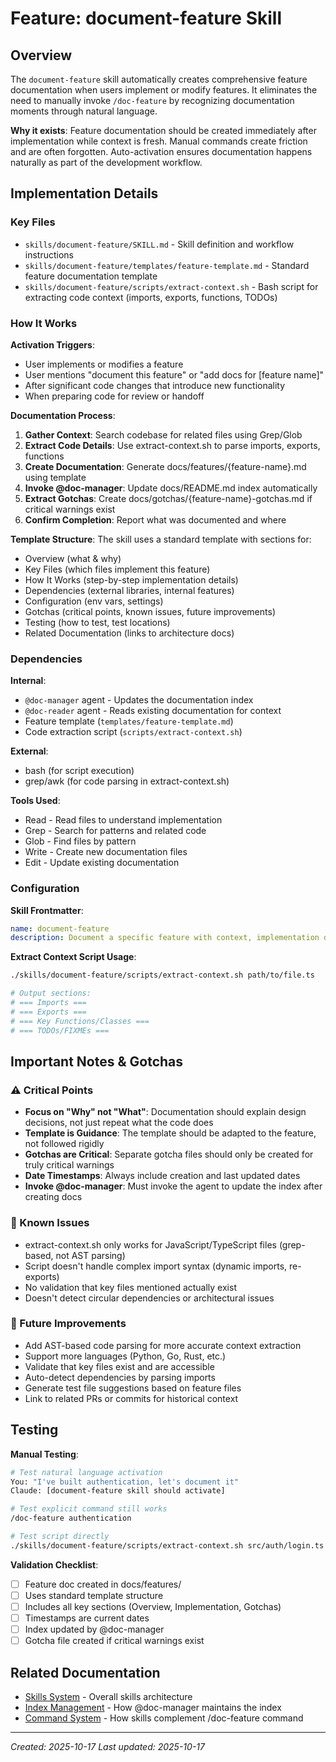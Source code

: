 # Feature: document-feature Skill

## Overview

The `document-feature` skill automatically creates comprehensive feature documentation when users implement or modify features. It eliminates the need to manually invoke `/doc-feature` by recognizing documentation moments through natural language.

**Why it exists**: Feature documentation should be created immediately after implementation while context is fresh. Manual commands create friction and are often forgotten. Auto-activation ensures documentation happens naturally as part of the development workflow.

## Implementation Details

### Key Files

- `skills/document-feature/SKILL.md` - Skill definition and workflow instructions
- `skills/document-feature/templates/feature-template.md` - Standard feature documentation template
- `skills/document-feature/scripts/extract-context.sh` - Bash script for extracting code context (imports, exports, functions, TODOs)

### How It Works

**Activation Triggers**:
- User implements or modifies a feature
- User mentions "document this feature" or "add docs for [feature name]"
- After significant code changes that introduce new functionality
- When preparing code for review or handoff

**Documentation Process**:
1. **Gather Context**: Search codebase for related files using Grep/Glob
2. **Extract Code Details**: Use extract-context.sh to parse imports, exports, functions
3. **Create Documentation**: Generate docs/features/{feature-name}.md using template
4. **Invoke @doc-manager**: Update docs/README.md index automatically
5. **Extract Gotchas**: Create docs/gotchas/{feature-name}-gotchas.md if critical warnings exist
6. **Confirm Completion**: Report what was documented and where

**Template Structure**:
The skill uses a standard template with sections for:
- Overview (what & why)
- Key Files (which files implement this feature)
- How It Works (step-by-step implementation details)
- Dependencies (external libraries, internal features)
- Configuration (env vars, settings)
- Gotchas (critical points, known issues, future improvements)
- Testing (how to test, test locations)
- Related Documentation (links to architecture docs)

### Dependencies

**Internal**:
- `@doc-manager` agent - Updates the documentation index
- `@doc-reader` agent - Reads existing documentation for context
- Feature template (`templates/feature-template.md`)
- Code extraction script (`scripts/extract-context.sh`)

**External**:
- bash (for script execution)
- grep/awk (for code parsing in extract-context.sh)

**Tools Used**:
- Read - Read files to understand implementation
- Grep - Search for patterns and related code
- Glob - Find files by pattern
- Write - Create new documentation files
- Edit - Update existing documentation

### Configuration

**Skill Frontmatter**:
```yaml
name: document-feature
description: Document a specific feature with context, implementation details, and gotchas. Use when the user implements or modifies a feature, or mentions "document this feature" or "add docs for [feature name]".
```

**Extract Context Script Usage**:
```bash
./skills/document-feature/scripts/extract-context.sh path/to/file.ts

# Output sections:
# === Imports ===
# === Exports ===
# === Key Functions/Classes ===
# === TODOs/FIXMEs ===
```

## Important Notes & Gotchas

### ⚠️ Critical Points

- **Focus on "Why" not "What"**: Documentation should explain design decisions, not just repeat what the code does
- **Template is Guidance**: The template should be adapted to the feature, not followed rigidly
- **Gotchas are Critical**: Separate gotcha files should only be created for truly critical warnings
- **Date Timestamps**: Always include creation and last updated dates
- **Invoke @doc-manager**: Must invoke the agent to update the index after creating docs

### 🐛 Known Issues

- extract-context.sh only works for JavaScript/TypeScript files (grep-based, not AST parsing)
- Script doesn't handle complex import syntax (dynamic imports, re-exports)
- No validation that key files mentioned actually exist
- Doesn't detect circular dependencies or architectural issues

### 🔄 Future Improvements

- Add AST-based code parsing for more accurate context extraction
- Support more languages (Python, Go, Rust, etc.)
- Validate that key files exist and are accessible
- Auto-detect dependencies by parsing imports
- Generate test file suggestions based on feature files
- Link to related PRs or commits for historical context

## Testing

**Manual Testing**:
```bash
# Test natural language activation
You: "I've built authentication, let's document it"
Claude: [document-feature skill should activate]

# Test explicit command still works
/doc-feature authentication

# Test script directly
./skills/document-feature/scripts/extract-context.sh src/auth/login.ts
```

**Validation Checklist**:
- [ ] Feature doc created in docs/features/
- [ ] Uses standard template structure
- [ ] Includes all key sections (Overview, Implementation, Gotchas)
- [ ] Timestamps are current dates
- [ ] Index updated by @doc-manager
- [ ] Gotcha file created if critical warnings exist

## Related Documentation

- [Skills System](./skills-system.md) - Overall skills architecture
- [Index Management](./index-management.md) - How @doc-manager maintains the index
- [Command System](./command-system.md) - How skills complement /doc-feature command

---
*Created: 2025-10-17*
*Last updated: 2025-10-17*
